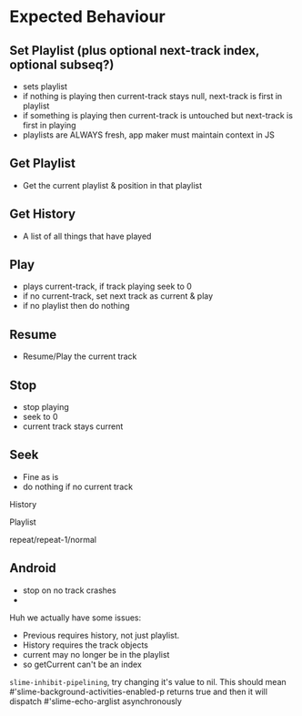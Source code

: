 # Expected Behaviour

## Set Playlist (plus optional next-track index, optional subseq?)
- sets playlist
- if nothing is playing then current-track stays null, next-track is first in playlist
- if something is playing then current-track is untouched but next-track is first in playing
- playlists are ALWAYS fresh, app maker must maintain context in JS

## Get Playlist
- Get the current playlist & position in that playlist

## Get History
- A list of all things that have played

## Play
- plays current-track, if track playing seek to 0
- if no current-track, set next track as current & play
- if no playlist then do nothing

## Resume
- Resume/Play the current track

## Stop
- stop playing
- seek to 0
- current track stays current

## Seek
- Fine as is
- do nothing if no current track


History

Playlist

repeat/repeat-1/normal

## Android

- stop on no track crashes
-

Huh we actually have some issues:

- Previous requires history, not just playlist.
 - History requires the track objects
 - current may no longer be in the playlist
 - so getCurrent can't be an index

`slime-inhibit-pipelining`, try changing it's value to nil. This should mean #'slime-background-activities-enabled-p returns true and then it will dispatch #'slime-echo-arglist asynchronously

